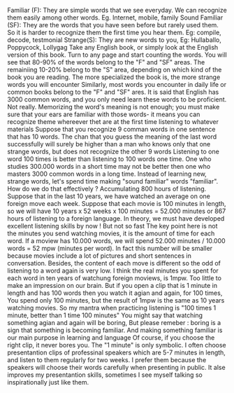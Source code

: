 Familiar (F): They are simple words that we see everyday. We can recognize them easily among other words. Eg. Internet, mobile, family
Sound Familiar (SF): They are the words that you have seen before but rarely used them. So it is harder to recognize them the first time you hear them. Eg: compile, decode, testmonial
Strange(S): They are new words to you, Eg: Hullaballo, Poppycock, Lollygag
Take any English book, or simply look at the English version of this book. Turn to any page and start counting the words. You will see that 80-90% of the words belong to the "F" and "SF" areas. The remainiing 10-20% belong to the "S" area, depending on which kind of the book you are reading. The more specialized the book is, the more strange words you will encounter
Similarly, most words you encounter in daily life or common books belong to the "F" and "SF" ares. It is said that English has 3000 common words, and you only need learn these words to be proficient. Not really. Memorizing the word's meaning is not enough; you must make sure that your ears are familiar with those words- it means you can recognize theme whereever thet are at the first time listening to whatever materials
Suppose that you recognize 9 comman words in one sentence that has 10 words. The chan that you guess the meaning of the last word successfully will surely be higher than a man who knows only that one strange words, but does not recognize the other 9 words
Listening to one word 100 times is better than listening to 100 words one time. One who studies 300.000 words in a short time may not be better then one who masters 3000 common words in a long time. Instead of learning new, strange words, let's spend time making "sound familiar" words "familiar". How do we do that effectively ? Accumulating 800 hours of listening.
Suppose that in the last 10 years, we have watched an average on one foreign move each week. Suppose that each movie is 100 minutes in length, so we will have 10 years x 52 weeks x 100 minutes = 52.000 minutes or 867 hours of listening to a foreign language. In theory, we must have developed excellent listening skills by now ! But not so fast
The key point here is not the minutes you send watching movies, it is the amount of time for each word. If a moview has 10.000 words, we will spend 52.000 minutes / 10.000 words = 52 mpw (minutes per word). In fact this number will be smaller because movies include a lot of pictures and short sentences in conversation. Besides, the content of each move is different so the odd of listening to a word again is very low. I think the real minutes you spent for each word in ten years of watchung foreign moviews, is 1mpw. Too little to make an impression on our brain.
But if you open a clip that is 1 minute in length and has 100 words then you watch it agian and again, for 100 times, You spend only 100 minutes, but the result of 1mpw is the same as 10 years watching movies. So my mantra when practicing listening is "100 times 1 minute, better than 1 time 100 minutes"
You might say that watching something agian and again will be boring, But please remeber : boring is a sign that something is becoming familiar. And making something familiar is our main purpose in learning and language
Of course, if you choose the right clip, it never bores you. The "1 minute" is only symbolic. I often choose presentantion clips of professinal speakers which are 5-7 minutes in length, and listen to them regularly for two weeks. I prefer them because the speakers will choose their words carefully when presenting in public. It alse improves my presentantion skills, sometimes I see myself talking so inspirationally just like them.
